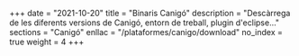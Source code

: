 +++
date        = "2021-10-20"
title       = "Binaris Canigó"
description = "Descàrrega de les diferents versions de Canigó, entorn de treball, plugin d'eclipse..."
sections    = "Canigó"
enllac		= "/plataformes/canigo/download"
no_index 	= true
weight 		= 4
+++

